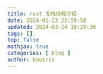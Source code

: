 ```yaml
---
title: rust 无栈协程介绍 
date: 2024-01-23 22:59:58 
updated: 2024-03-24 18:29:30
tags: [] 
top: false
mathjax: true
categories: [ blog ]
author: booiris
---
```

